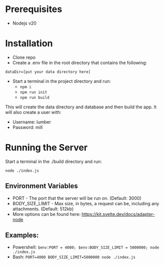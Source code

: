 # Prerequisites

- Nodejs v20

# Installation

- Clone repo
- Create a .env file in the root directory that contains the following:
```
dataDir=[put your data directory here]
```
- Start a terminal in the project directory and run:
  - `npm i`
  - `npm run init`
  - `npm run build`

This will create the data directory and database and then build the app.
It will also create a user with:
- Username: lumber
- Password: mill

# Running the Server

Start a terminal in the ./build directory and run:

`node ./index.js`
## Environment Variables
  - PORT - The port that the server will be run on. (Default: 3000)
  - BODY_SIZE_LIMIT - Max size, in bytes, a request can be, including any attachments. (Default: 512kb)
  - More options can be found here: https://kit.svelte.dev/docs/adapter-node
## Examples:
  - Powershell: `$env:PORT = 4000; $env:BODY_SIZE_LIMIT = 5000000; node ./index.js`
  - Bash: `PORT=4000 BODY_SIZE_LIMIT=5000000 node ./index.js`
